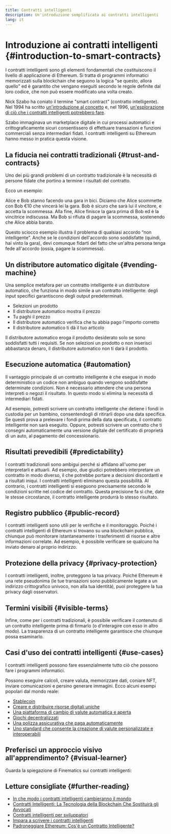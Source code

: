 ```yaml
---
title: Contratti intelligenti
description: Un'introduzione semplificata ai contratti intelligenti
lang: it
---
```


# Introduzione ai contratti intelligenti {#introduction-to-smart-contracts}

I contratti intelligenti sono gli elementi fondamentali che costituiscono il livello di applicazione di Ethereum. Si tratta di programmi informatici memorizzati sulla blockchain che seguono la logica "se questo, allora quello" ed è garantito che vengano eseguiti secondo le regole definite dal loro codice, che non può essere modificato una volta creato.

Nick Szabo ha coniato il termine "smart contract" (contratto intelligente). Nel 1994 ha scritto [un'introduzione al concetto](https://www.fon.hum.uva.nl/rob/Courses/InformationInSpeech/CDROM/Literature/LOTwinterschool2006/szabo.best.vwh.net/smart.contracts.html) e, nel 1996, [un'esplorazione di ciò che i contratti intelligenti potrebbero fare](https://www.fon.hum.uva.nl/rob/Courses/InformationInSpeech/CDROM/Literature/LOTwinterschool2006/szabo.best.vwh.net/smart_contracts_2.html).

Szabo immaginava un marketplace digitale in cui processi automatici e crittograficamente sicuri consentissero di effettuare transazioni e funzioni commerciali senza intermediari fidati. I contratti intelligenti su Ethereum hanno messo in pratica questa visione.

## La fiducia nei contratti tradizionali {#trust-and-contracts}

Uno dei più grandi problemi di un contratto tradizionale è la necessità di persone fidate che portino a termine i risultati del contratto.

Ecco un esempio:

Alice e Bob stanno facendo una gara in bici. Diciamo che Alice scommette con Bob €10 che vincerà lei la gara. Bob è sicuro che sarà lui il vincitore, e accetta la scommessa. Alla fine, Alice finisce la gara prima di Bob ed è la vincitrice indiscussa. Ma Bob si rifiuta di pagare la scommessa, sostenendo che Alice abbia barato.

Questo sciocco esempio illustra il problema di qualsiasi accordo “non intelligente”. Anche se le condizioni dell'accordo sono soddisfatte (quindi, hai vinto la gara), devi comunque fidarti del fatto che un'altra persona tenga fede all'accordo (ossia, pagare la scommessa).

## Un distributore automatico digitale {#vending-machine}

Una semplice metafora per un contratto intelligente è un distributore automatico, che funziona in modo simile a un contratto intelligente: degli input specifici garantiscono degli output predeterminati.

- Selezioni un prodotto
- Il distributore automatico mostra il prezzo
- Tu paghi il prezzo
- Il distributore automatico verifica che tu abbia pago l'importo corretto
- Il distributore automatico ti dà il tuo articolo

Il distributore automatico eroga il prodotto desiderato solo se sono soddisfatti tutti i requisiti. Se non selezioni un prodotto o non inserisci abbastanza denaro, il distributore automatico non ti darà il prodotto.

## Esecuzione automatica {#automation}

Il vantaggio principale di un contratto intelligente è che esegue in modo deterministico un codice non ambiguo quando vengono soddisfatte determinate condizioni. Non è necessario attendere che una persona interpreti o negozi il risultato. In questo modo si elimina la necessità di intermediari fidati.

Ad esempio, potresti scrivere un contratto intelligente che detiene i fondi in custodia per un bambino, consentendogli di ritirarli dopo una data specifica. Se questi prova a prelevare i fondi prima della data specificata, il contratto intelligente non sarà eseguito. Oppure, potresti scrivere un contratto che ti consegni automaticamente una versione digitale del certificato di proprietà di un auto, al pagamento del concessionario.

## Risultati prevedibili {#predictability}

I contratti tradizionali sono ambigui perché si affidano all'uomo per interpretarli e attuarli. Ad esempio, due giudici potrebbero interpretare un contratto in modo diverso, il che potrebbe portare a decisioni discordanti e a risultati iniqui. I contratti intelligenti eliminano questa possibilità. Al contrario, i contratti intelligenti si eseguono precisamente secondo le condizioni scritte nel codice del contratto. Questa precisione fa sì che, date le stesse circostanze, il contratto intelligente produrrà lo stesso risultato.

## Registro pubblico {#public-record}

I contratti intelligenti sono utili per le verifiche e il monitoraggio. Poiché i contratti intelligenti di Ethereum si trovano su una blockchain pubblica, chiunque può monitorare istantaneamente i trasferimenti di risorse e altre informazioni correlate. Ad esempio, è possibile verificare se qualcuno ha inviato denaro al proprio indirizzo.

## Protezione della privacy {#privacy-protection}

I contratti intelligenti, inoltre, proteggono la tua privacy. Poiché Ethereum è una rete pseudonima (le tue transazioni sono pubblicamente legate a un indirizzo crittografico univoco, non alla tua identità), puoi proteggere la tua privacy dagli osservatori.

## Termini visibili {#visible-terms}

Infine, come per i contratti tradizionali, è possibile verificare il contenuto di un contratto intelligente prima di firmarlo (o d'interagire con esso in altro modo). La trasparenza di un contratto intelligente garantisce che chiunque possa esaminarlo.

## Casi d'uso dei contratti intelligenti {#use-cases}

I contratti intelligenti possono fare essenzialmente tutto ciò che possono fare i programmi informatici.

Possono eseguire calcoli, creare valuta, memorizzare dati, coniare NFT, inviare comunicazioni e persino generare immagini. Ecco alcuni esempi popolari dal mondo reale:

- [Stablecoin](/stablecoins/)
- [Creare e distribuire risorse digitali uniche](/nft/)
- [Una piattaforma di cambio di valute automatica e aperta](/get-eth/#dex)
- [Giochi decentralizzati](/dapps/?category=gaming)
- [Una polizza assicurativa che paga automaticamente](https://etherisc.com/)
- [Uno standard che consente la creazione di valute personalizzate e interoperabili](/developers/docs/standards/tokens/)

## Preferisci un approccio visivo all'apprendimento? {#visual-learner}

Guarda la spiegazione di Finematics sui contratti intelligenti:

<YouTube id="pWGLtjG-F5c" />

## Letture consigliate {#further-reading}

- [In che modo i contratti intelligenti cambieranno il mondo](https://www.youtube.com/watch?v=pA6CGuXEKtQ)
- [Contratti Intelligenti: La Tecnologia della Blockchain Che Sostituirà gli Avvocati](https://blockgeeks.com/guides/smart-contracts/)
- [Contratti intelligenti per sviluppatori](/developers/docs/smart-contracts/)
- [Impara a scrivere i contratti intelligenti](/developers/learning-tools/)
- [Padroneggiare Ethereum: Cos'è un Contratto Intelligente?](https://github.com/ethereumbook/ethereumbook/blob/develop/07smart-contracts-solidity.asciidoc#what-is-a-smart-contract)
